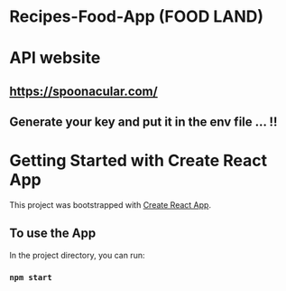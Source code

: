 # Recipes-Food-App (FOOD LAND)
# API website
## https://spoonacular.com/
## Generate your key and put it in the env file ... !!
# Getting Started with Create React App

This project was bootstrapped with [Create React App](https://github.com/facebook/create-react-app).

## To use the App

In the project directory, you can run:

### `npm start`

